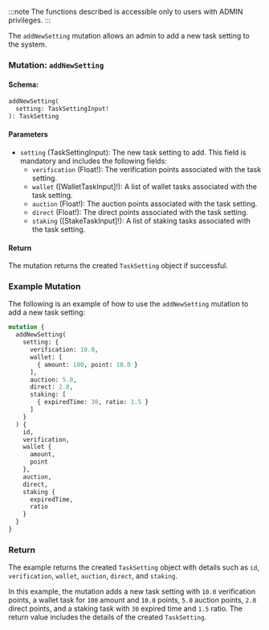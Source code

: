 :::note
The functions described is accessible only to users with ADMIN privileges.
:::

The `addNewSetting` mutation allows an admin to add a new task setting to the system.

### Mutation: `addNewSetting`

#### Schema:
```graphql
addNewSetting(
  setting: TaskSettingInput!
): TaskSetting
```

#### Parameters

- `setting` (TaskSettingInput): The new task setting to add. This field is mandatory and includes the following fields:
  - `verification` (Float!): The verification points associated with the task setting.
  - `wallet` ([WalletTaskInput]!): A list of wallet tasks associated with the task setting.
  - `auction` (Float!): The auction points associated with the task setting.
  - `direct` (Float!): The direct points associated with the task setting.
  - `staking` ([StakeTaskInput]!): A list of staking tasks associated with the task setting.

#### Return

The mutation returns the created `TaskSetting` object if successful.

### Example Mutation

The following is an example of how to use the `addNewSetting` mutation to add a new task setting:

```graphql
mutation {
  addNewSetting(
    setting: {
      verification: 10.0,
      wallet: [
        { amount: 100, point: 10.0 }
      ],
      auction: 5.0,
      direct: 2.0,
      staking: [
        { expiredTime: 30, ratio: 1.5 }
      ]
    }
  ) {
    id,
    verification,
    wallet {
      amount,
      point
    },
    auction,
    direct,
    staking {
      expiredTime,
      ratio
    }
  }
}
```

### Return

The example returns the created `TaskSetting` object with details such as `id`, `verification`, `wallet`, `auction`, `direct`, and `staking`.

In this example, the mutation adds a new task setting with `10.0` verification points, a wallet task for `100` amount and `10.0` points, `5.0` auction points, `2.0` direct points, and a staking task with `30` expired time and `1.5` ratio. The return value includes the details of the created `TaskSetting`.